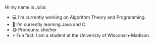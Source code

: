Hi my name is Julia:
- 💻 I’m currently working on Algorithm Theory and Programming. 
- 🌱 I’m currently learning Java and C.
- 😄 Pronouns: she/her
- ⚡ Fun fact: I am a student at the Univeristy of Wisconsin-Madison.
